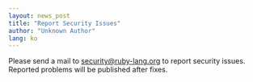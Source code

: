 ```yaml
---
layout: news_post
title: "Report Security Issues"
author: "Unknown Author"
lang: ko
---
```


Please send a mail to
[security@ruby-lang.org](mailto:security@ruby-lang.org) to report
security issues. Reported problems will be published after fixes.
